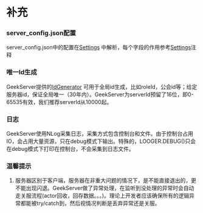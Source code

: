 # 补充
### server_config.json配置
server_config.json中的配置在[Settings](https://github.com/leeveel/GeekServer/tree/master/GeekServer.Core/Utils/Settings.cs) 中解析，每个字段的作用参考[Settings](https://github.com/leeveel/GeekServer/tree/master/GeekServer.Core/Utils/Settings.cs)注释

### 唯一Id生成
GeekServer提供的[IdGenerator](https://github.com/leeveel/GeekServer/tree/master/GeekServer.Core/Utils/IdGenerator.cs) 可用于全局id生成，比如roleId，公会id等；给定服务器id，保证全局唯一（30年内）。GeekServer为serverId预留了16位，即0-65535有效，我们推荐serverId从10000起。

### 日志
GeekServer使用NLog采集日志，采集方式包含控制台和文件。由于控制台占用IO，会占用大量资源，只在debug模式下输出。特殊的，LOOGER.DEBUG()只会在debug模式下打印在控制台，不会采集到日志文件。

### 温馨提示
1. 服务器区别于客户端，服务器在非重大问题的情况下，是不能直接退出的，更不能出现闪退。GeekServer做了异常处理，在监听到没处理的异常时会自动走关服流程(actor回收，回存数据。。。)。理论上开发者应该确保所有的逻辑异常都能被try/catch到，然后视情况判断是丢弃异常还是关服。